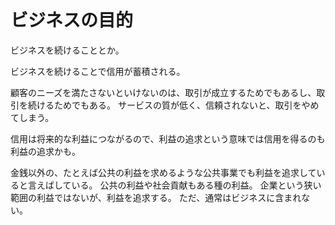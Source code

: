 # ビジネスの目的

ビジネスを続けることとか。

ビジネスを続けることで信用が蓄積される。

顧客のニーズを満たさないといけないのは、取引が成立するためでもあるし、取引を続けるためでもある。
サービスの質が低く、信頼されないと、取引をやめてしまう。

信用は将来的な利益につながるので、利益の追求という意味では信用を得るのも利益の追求かも。

金銭以外の、たとえば公共の利益を求めるような公共事業でも利益を追求していると言えばしている。
公共の利益や社会貢献もある種の利益。
企業という狭い範囲の利益ではないが、利益を追求する。
ただ、通常はビジネスに含まれない。
